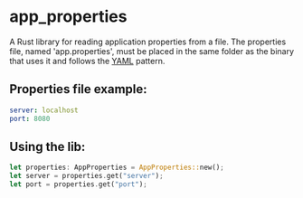 # app_properties
A Rust library for reading application properties from a file.
The properties file, named 'app.properties', must be placed in
the same folder as the binary that uses it and follows the
[YAML](https://yaml.org/) pattern.

## Properties file example:
```yaml
server: localhost
port: 8080
```

## Using the lib:
```rust
let properties: AppProperties = AppProperties::new();
let server = properties.get("server");
let port = properties.get("port");
```
